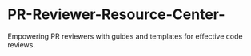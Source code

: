 # PR-Reviewer-Resource-Center-
Empowering PR reviewers with guides and templates for effective code reviews.
